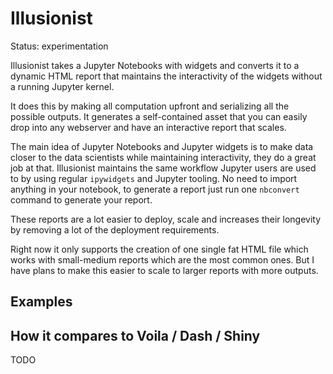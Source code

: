 # Illusionist

Status: experimentation

Illusionist takes a Jupyter Notebooks with widgets and converts it to a
dynamic HTML report that maintains the interactivity of the widgets without a
running Jupyter kernel.

It does this by making all computation upfront and serializing all the possible outputs.
It generates a self-contained asset that you can easily drop into any webserver
and have an interactive report that scales.

The main idea of Jupyter Notebooks and Jupyter widgets is to make data closer
to the data scientists while maintaining interactivity, they do a great job at that.
Illusionist maintains the same workflow Jupyter users are used to by using
regular `ipywidgets` and Jupyter tooling.
No need to import anything in your notebook, to generate a report
just run one `nbconvert` command to generate your report.

These reports are a lot easier to deploy, scale and increases their longevity by
removing a lot of the deployment requirements.

Right now it only supports the creation of one single fat HTML file which works
with small-medium reports which are the most common ones. But I have
plans to make this easier to scale to larger reports with more outputs.

## Examples

## How it compares to Voila / Dash / Shiny

TODO
